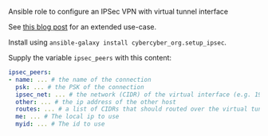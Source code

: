 Ansible role to configure an IPSec VPN with virtual tunnel interface

See [this blog post](https://cybercyber.org/site-to-site-vpn-using-ipsec-virtual-tunnels-and-bgp.html) for an extended use-case.

Install using `ansible-galaxy install cybercyber_org.setup_ipsec`.

Supply the variable `ipsec_peers` with this content:

```yaml
ipsec_peers:
- name: ... # the name of the connection
  psk: ... # the PSK of the connection
  ipsec_net: ... # the network (CIDR) of the virtual interface (e.g. 192.168.44.5/30)
  other: ... # the ip address of the other host
  routes: ... # a list of CIDRs that should routed over the virtual tunnel interface
  me: ... # The local ip to use
  myid: ... # The id to use
```

